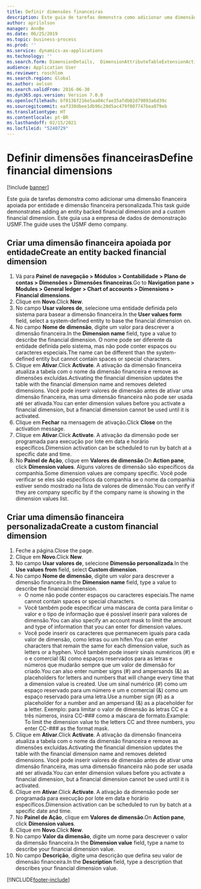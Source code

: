 ```yaml
---
title: Definir dimensões financeiras
description: Este guia de tarefas demonstra como adicionar uma dimensão financeira apoiada por entidade e dimensão financeira personalizada.
author: aprilolson
manager: AnnBe
ms.date: 06/25/2019
ms.topic: business-process
ms.prod: ''
ms.service: dynamics-ax-applications
ms.technology: ''
ms.search.form: DimensionDetails,  DimensionAttributeTableExtensionActivate, DimensionValueDetails
audience: Application User
ms.reviewer: roschlom
ms.search.region: Global
ms.author: aolson
ms.search.validFrom: 2016-06-30
ms.dyn365.ops.version: Version 7.0.0
ms.openlocfilehash: bf0136f216e5aa04cfae35afdb02d79893a6d39c
ms.sourcegitcommit: eaf330dbee1db96c20d5ac479f007747bea079eb
ms.translationtype: HT
ms.contentlocale: pt-BR
ms.lasthandoff: 02/15/2021
ms.locfileid: "5240729"
---
```

# <a name="define-financial-dimensions"></a><span data-ttu-id="ce982-103">Definir dimensões financeiras</span><span class="sxs-lookup"><span data-stu-id="ce982-103">Define financial dimensions</span></span>

[!include [banner](../../includes/banner.md)]

<span data-ttu-id="ce982-104">Este guia de tarefas demonstra como adicionar uma dimensão financeira apoiada por entidade e dimensão financeira personalizada.</span><span class="sxs-lookup"><span data-stu-id="ce982-104">This task guide demonstrates adding an entity backed financial dimension and a custom financial dimension.</span></span>  <span data-ttu-id="ce982-105">Este guia usa a empresa de dados de demonstração USMF.</span><span class="sxs-lookup"><span data-stu-id="ce982-105">The guide uses the USMF demo company.</span></span>


## <a name="create-an-entity-backed-financial-dimension"></a><span data-ttu-id="ce982-106">Criar uma dimensão financeira apoiada por entidade</span><span class="sxs-lookup"><span data-stu-id="ce982-106">Create an entity backed financial dimension</span></span>
1. <span data-ttu-id="ce982-107">Vá para **Painel de navegação > Módulos > Contabilidade > Plano de contas > Dimensões > Dimensões financeiras**.</span><span class="sxs-lookup"><span data-stu-id="ce982-107">Go to **Navigation pane > Modules > General ledger > Chart of accounts > Dimensions > Financial dimensions**.</span></span>
2. <span data-ttu-id="ce982-108">Clique em **Novo**.</span><span class="sxs-lookup"><span data-stu-id="ce982-108">Click **New**.</span></span>
3. <span data-ttu-id="ce982-109">No campo **Usar valores de**, selecione uma entidade definida pelo sistema para basear a dimensão financeira.</span><span class="sxs-lookup"><span data-stu-id="ce982-109">In the **User values form** field, select a system-defined entity to base the financial dimension on.</span></span> 
4. <span data-ttu-id="ce982-110">No campo **Nome de dimensão**, digite um valor para descrever a dimensão financeira.</span><span class="sxs-lookup"><span data-stu-id="ce982-110">In the **Dimension name** field, type a value to describe the financial dimension.</span></span> <span data-ttu-id="ce982-111">O nome pode ser diferente da entidade definida pelo sistema, mas não pode conter espaços ou caracteres especiais.</span><span class="sxs-lookup"><span data-stu-id="ce982-111">The name can be different than the system-defined entity but cannot contain spaces or special characters.</span></span>
5. <span data-ttu-id="ce982-112">Clique em **Ativar**.</span><span class="sxs-lookup"><span data-stu-id="ce982-112">Click **Activate**.</span></span> <span data-ttu-id="ce982-113">A ativação da dimensão financeira atualiza a tabela com o nome da dimensão financeira e remove as dimensões excluídas.</span><span class="sxs-lookup"><span data-stu-id="ce982-113">Activating the financial dimension updates the table with the financial dimension name and removes deleted dimensions.</span></span> <span data-ttu-id="ce982-114">Você pode inserir valores de dimensão antes de ativar uma dimensão financeira, mas uma dimensão financeira não pode ser usada até ser ativada.</span><span class="sxs-lookup"><span data-stu-id="ce982-114">You can enter dimension values before you activate a financial dimension, but a financial dimension cannot be used until it is activated.</span></span>  
6. <span data-ttu-id="ce982-115">Clique em **Fechar** na mensagem de ativação.</span><span class="sxs-lookup"><span data-stu-id="ce982-115">Click **Close** on the activation message.</span></span>
7. <span data-ttu-id="ce982-116">Clique em **Ativar**.</span><span class="sxs-lookup"><span data-stu-id="ce982-116">Click **Activate**.</span></span> <span data-ttu-id="ce982-117">A ativação da dimensão pode ser programada para execução por lote em data e horário específicos.</span><span class="sxs-lookup"><span data-stu-id="ce982-117">Dimension activation can be scheduled to run by batch at a specific date and time.</span></span>  
8. <span data-ttu-id="ce982-118">No **Painel de Ação**, clique em **Valores de dimensão**.</span><span class="sxs-lookup"><span data-stu-id="ce982-118">On **Action pane**, click **Dimension values**.</span></span> <span data-ttu-id="ce982-119">Alguns valores de dimensão são específicos da companhia.</span><span class="sxs-lookup"><span data-stu-id="ce982-119">Some dimension values are company specific.</span></span> <span data-ttu-id="ce982-120">Você pode verificar se eles são específicos da companhia se o nome da companhia estiver sendo mostrado na lista de valores de dimensão.</span><span class="sxs-lookup"><span data-stu-id="ce982-120">You can verify if they are company specific by if the company name is showing in the dimension values list.</span></span>  

## <a name="create-a-custom-financial-dimension"></a><span data-ttu-id="ce982-121">Criar uma dimensão financeira personalizada</span><span class="sxs-lookup"><span data-stu-id="ce982-121">Create a custom financial dimension</span></span>
1. <span data-ttu-id="ce982-122">Feche a página.</span><span class="sxs-lookup"><span data-stu-id="ce982-122">Close the page.</span></span>
2. <span data-ttu-id="ce982-123">Clique em **Novo**.</span><span class="sxs-lookup"><span data-stu-id="ce982-123">Click **New**.</span></span>
3. <span data-ttu-id="ce982-124">No campo **Usar valores de**, selecione **Dimensão personalizada**.</span><span class="sxs-lookup"><span data-stu-id="ce982-124">In the **Use values from** field, select **Custom dimension**.</span></span>
4. <span data-ttu-id="ce982-125">No campo **Nome de dimensão**, digite um valor para descrever a dimensão financeira.</span><span class="sxs-lookup"><span data-stu-id="ce982-125">In the **Dimension name** field, type a value to describe the financial dimension.</span></span>
    - <span data-ttu-id="ce982-126">O nome não pode conter espaços ou caracteres especiais.</span><span class="sxs-lookup"><span data-stu-id="ce982-126">The name cannot contain spaces or special characters.</span></span>  
    - <span data-ttu-id="ce982-127">Você também pode especificar uma máscara de conta para limitar o valor e o tipo de informação que é possível inserir para valores de dimensão.</span><span class="sxs-lookup"><span data-stu-id="ce982-127">You can also specify an account mask to limit the amount and type of information that you can enter for dimension values.</span></span>   
    - <span data-ttu-id="ce982-128">Você pode inserir os caracteres que permanecem iguais para cada valor de dimensão, como letras ou um hífen.</span><span class="sxs-lookup"><span data-stu-id="ce982-128">You can enter characters that remain the same for each dimension value, such as letters or a hyphen.</span></span> <span data-ttu-id="ce982-129">Você também pode inserir sinais numéricos (#) e o e comercial (&) como espaços reservados para as letras e números que mudarão sempre que um valor de dimensão for criado.</span><span class="sxs-lookup"><span data-stu-id="ce982-129">You can also enter number signs (#) and ampersands (&) as placeholders for letters and numbers that will change every time that a dimension value is created.</span></span> <span data-ttu-id="ce982-130">Use um sinal numérico (#) como um espaço reservado para um número e um e comercial (&) como um espaço reservado para uma letra.</span><span class="sxs-lookup"><span data-stu-id="ce982-130">Use a number sign (#) as a placeholder for a number and an ampersand (&) as a placeholder for a letter.</span></span>  <span data-ttu-id="ce982-131">Exemplo: para limitar o valor de dimensão às letras CC e a três números, insira CC-### como a máscara de formato.</span><span class="sxs-lookup"><span data-stu-id="ce982-131">Example: To limit the dimension value to the letters CC and three numbers, you enter CC-### as the format mask.</span></span>  
5. <span data-ttu-id="ce982-132">Clique em **Ativar**.</span><span class="sxs-lookup"><span data-stu-id="ce982-132">Click **Activate**.</span></span> <span data-ttu-id="ce982-133">A ativação da dimensão financeira atualiza a tabela com o nome da dimensão financeira e remove as dimensões excluídas.</span><span class="sxs-lookup"><span data-stu-id="ce982-133">Activating the financial dimension updates the table with the financial dimension name and removes deleted dimensions.</span></span> <span data-ttu-id="ce982-134">Você pode inserir valores de dimensão antes de ativar uma dimensão financeira, mas uma dimensão financeira não pode ser usada até ser ativada.</span><span class="sxs-lookup"><span data-stu-id="ce982-134">You can enter dimension values before you activate a financial dimension, but a financial dimension cannot be used until it is activated.</span></span>     
6. <span data-ttu-id="ce982-135">Clique em **Ativar**.</span><span class="sxs-lookup"><span data-stu-id="ce982-135">Click **Activate**.</span></span> <span data-ttu-id="ce982-136">A ativação da dimensão pode ser programada para execução por lote em data e horário específicos.</span><span class="sxs-lookup"><span data-stu-id="ce982-136">Dimension activation can be scheduled to run by batch at a specific date and time.</span></span>      
7. <span data-ttu-id="ce982-137">No **Painel de Ação**, clique em **Valores de dimensão**.</span><span class="sxs-lookup"><span data-stu-id="ce982-137">On **Action pane**, click **Dimension values**.</span></span>
8. <span data-ttu-id="ce982-138">Clique em **Novo**.</span><span class="sxs-lookup"><span data-stu-id="ce982-138">Click **New**.</span></span>
9. <span data-ttu-id="ce982-139">No campo **Valor da dimensão**, digite um nome para descrever o valor da dimensão financeira.</span><span class="sxs-lookup"><span data-stu-id="ce982-139">In the **Dimension value** field, type a name to describe your financial dimension value.</span></span>
10. <span data-ttu-id="ce982-140">No campo **Descrição**, digite uma descrição que defina seu valor de dimensão financeira.</span><span class="sxs-lookup"><span data-stu-id="ce982-140">In the **Description** field, type a description that describes your financial dimension value.</span></span>



[!INCLUDE[footer-include](../../../includes/footer-banner.md)]